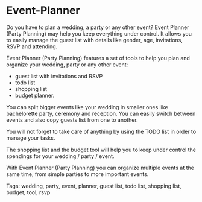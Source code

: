 # Event-Planner

Do you have to plan a wedding, a party or any other event? Event Planner (Party Planning) may help you keep everything under control. It allows you to easily manage the guest list with details like gender, age, invitations, RSVP and attending. 

Event Planner (Party Planning) features a set of tools to help you plan and organize your wedding, party or any other event: 
- guest list with invitations and RSVP
- todo list
- shopping list 
- budget planner. 

You can split bigger events like your wedding in smaller ones like bachelorette party, ceremony and reception.
You can easily switch between events and also copy guests list from one to another.

You will not forget to take care of anything by using the TODO list in order to manage your tasks. 

The shopping list and the budget tool will help you to keep under control the spendings for your wedding / party / event. 

With Event Planner (Party Planning) you can organize multiple events at the same time, from simple parties to more important events.

Tags: wedding, party, event, planner, guest list, todo list, shopping list, budget, tool, rsvp
